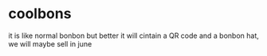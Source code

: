 # coolbons
it is like normal bonbon but better it will cintain a QR code and a bonbon hat, we will maybe sell in june 
